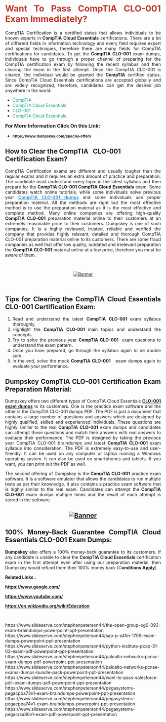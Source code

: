 <h1 style="text-align: justify;"><span style="color:#c0392b;"><strong>Want To Pass CompTIA CLO-001 Exam Immediately?</strong></span></h1>

<p style="text-align: justify;">CompTIA Certification is a certified status that allows individuals to be known experts in<strong> CompTIA Cloud Essentials</strong> certifications. There are a lot of different fields in information technology and every field requires expert and special techniques, therefore there are many fields for CompTIA certifications for candidates. To get the <strong>CompTIA CLO-001 </strong>exam dumps, individuals have to go through a proper channel of preparing for the CompTIA certification exam by following the recent syllabus and then clearing the exam in the first attempt. Once the CompTIA CLO-001 is cleared, the individual would be granted the <strong>CompTIA</strong> certified status. Since CompTIA Cloud Essentials certifications are accepted globally and are widely recognized, therefore, candidates can get the desired job anywhere in the world.</p>

<ul>
	<li style="text-align: justify;"><span style="color:#16a085;">CompTIA</span></li>
	<li style="text-align: justify;"><span style="color:#16a085;">CompTIA Cloud Essentials  </span></li>
	<li style="text-align: justify;"><span style="color:#16a085;">CLO-001</span></li>
	<li style="text-align: justify;"><span style="color:#16a085;">CompTIA Cloud Essentials</span></li>
</ul>

<p style="text-align: justify;"><span style="font-size:16px;"><strong>For More Information Click On this Link:</strong></span></p>

<ul>
	<li style="text-align: justify;"><span style="font-size:12px;"><strong>https://www.dumpskey.com/special-offers</strong></span></li>
</ul>

<h2><strong>How to Clear the CompTIA   CLO-001 Certification Exam?</strong></h2>

<p style="text-align: justify;">CompTIA Certification exams are different and usually tougher than the regular exams and it requires an extra amount of practice and preparation. The candidate must understand every topic in the latest syllabus and then prepare for the <strong>CompTIA CLO-001 CompTIA Cloud Essentials</strong> exam. Some candidates watch online tutorials, while some individuals solve previous year <a href="https://www.dumpskey.com/comptia/clo-001-braindumps"><span style="color:#3498db;"><u><strong>CompTIA CLO-001 dumps</strong></u></span></a> and some individuals use proper preparation material. All the methods are right but the most effective method is to use the preparation material as it is the most effective and complete method. Many online companies are offering high-quality <strong>CompTIA CLO-001 </strong>preparation material online to their customers at an extremely reasonable price to their customers. Dumpskey is one of such companies. It is a highly reviewed, trusted, reliable and verified the company that provides highly relevant, detailed and thorough CompTIA CLO-001 preparation material online to its customers. There are some fraud companies as well that offer low quality, outdated and irrelevant preparation the <strong>CompTIA CLO-001 </strong>material online at a low price, therefore you must be aware of them.</p>

<p style="text-align: justify;"> </p>

<p style="text-align: center;"><a href="https://www.dumpskey.com/comptia/clo-001-braindumps"><img src="http://soperdoper.com/search_portal/uploads/general_banners/1562740316_Untitled_Linked_Comp_01.gif" alt="Banner"/></a></p>

<p style="text-align: center;"> </p>

<h2 style="text-align: justify;"><strong>Tips for Clearing the CompTIA Cloud Essentials CLO-001 Certification Exam:</strong></h2>

<ol>
	<li style="text-align: justify;">Read and understand the latest <strong>CompTIA CLO-001 </strong>exam syllabus thoroughly.</li>
	<li style="text-align: justify;">Highlight the<strong> CompTIA CLO-001 </strong>main topics and understand the concepts.</li>
	<li style="text-align: justify;">Try to solve the previous year <strong>CompTIA CLO-001 </strong> exam questions to understand the exam pattern.</li>
	<li style="text-align: justify;">Once you have prepared, go through the syllabus again to be double sure.</li>
	<li style="text-align: justify;">In the end, solve the mock <strong>CompTIA CLO-001  </strong> exam dumps again to evaluate your performance.</li>
</ol>

<h2 style="text-align: justify;"><strong>Dumpskey CompTIA CLO-001 Certification Exam Preparation Material:</strong></h2>

<p style="text-align: justify;">Dumpskey offers two different types of CompTIA Cloud Essentials <strong><a href="https://www.dumpskey.com/comptia/clo-001-braindumps">CLO-001 exam dumps</a></strong> to its customers. One is the practice exam software and the other is the CompTIA CLO-001 dumps PDF. The PDF is just a document that contains a large number of questions and answers which are designed by highly qualified, skilled and experienced individuals. These questions are highly similar to the real <strong>CompTIA CLO-001</strong> exam dumps and candidates can attempt these questions and match their answers with real answers to evaluate their performance. The PDF is designed by taking the previous year CompTIA CLO-001 braindumps and latest <strong>CompTIA CLO-001 </strong>exam syllabus into consideration. The PDF is extremely easy-to-use and user-friendly. It can be used on any computer or laptop running a Windows operating system. It can also be used on smartphones and tablets. If you want, you can print out the PDF as well.</p>

<p style="text-align: justify;">The second offering of Dumpskey is the<strong> CompTIA CLO-001</strong> practice exam software. It is a software emulator that allows the candidates to run multiple tests as per their knowledge. It also contains a practice exam software that is highly similar to the real exam. Candidates can attempt the<strong> CompTIA CLO-001</strong> exam dumps multiple times and the result of each attempt is stored in the software.</p>

<h2 style="text-align: center;"><a href="https://www.dumpskey.com/comptia/clo-001-braindumps"><img src="http://soperdoper.com/search_portal/uploads/general_banners/1562743625_8ppZk49y_HM0oke96j0cic4OdOo.jpg" alt="Banner"/></a></h2>

<h2 style="text-align: justify;"><strong>100% Money-Back Guarantee CompTIA Cloud Essentials CLO-001 Exam Dumps:</strong></h2>

<p style="text-align: justify;"><strong>Dumpskey </strong>also offers a 100% money-back guarantee to its customers. If any candidate is unable to clear the <strong>CompTIA Cloud Essentials </strong>certification exam in the first attempt even after using our preparation material, then Dumpskey would refund them their 100% money back (C<strong>onditions Apply</strong>).</p>

<p style="text-align: justify;"><strong>Related Links :</strong></p>

<p><a href="https://www.google.com/" rel="noopener noreferrer" target="_blank"><strong>https://www.google.com/</strong></a></p>

<p><a href="https://www.youtube.com/" rel="noopener noreferrer" target="_blank"><strong>https://www.youtube.com/</strong></a></p>

<p><a href="https://en.wikipedia.org/wiki/Education" rel="noopener noreferrer" target="_blank"><strong>https://en.wikipedia.org/wiki/Education</strong></a></p>

<p> </p>
https://www.slideserve.com/stephenpeterson44/the-open-group-og0-093-exam-braindumps-powerpoint-ppt-presentation
https://www.slideserve.com/stephenpeterson44/sap-p-s4fin-1709-exam-dumps-powerpoint-ppt-presentation
https://www.slideserve.com/stephenpeterson44/python-institute-pcap-31-02-exam-pdf-powerpoint-ppt-presentation
https://www.slideserve.com/stephenpeterson44/paloalto-networks-pcnsc-exam-dumps-pdf-powerpoint-ppt-presentation
https://www.slideserve.com/stephenpeterson44/paloalto-networks-pcnse-exams-dumps-bundle-pack-powerpoint-ppt-presentation
https://www.slideserve.com/stephenpeterson44/want-to-pass-salesforce-pdii-exam-dumps-pdf-powerpoint-ppt-presentation
https://www.slideserve.com/stephenpeterson44/pegasystems-pegacpba73v1-exam-braindumps-powerpoint-ppt-presentation
https://www.slideserve.com/stephenpeterson44/pegasystems-pegacpba74v1-exam-braindumps-powerpoint-ppt-presentation
https://www.slideserve.com/stephenpeterson44/pegasystems-pegacrsa80v1-exam-pdf-powerpoint-ppt-presentation
